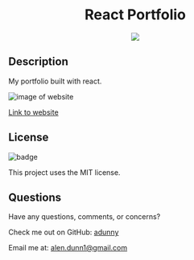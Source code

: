 <h1 align="center">React Portfolio</h1>
  
<p align="center">
  <img src="https://img.shields.io/badge/license-MIT-blue"/>
</p>
  
## Description
My portfolio built with react.

![image of website](https://i.imgur.com/vzF6iGd.png)

[Link to website](https://polar-island-99381.herokuapp.com/)


  
## License
![badge](https://img.shields.io/badge/license-MIT-blue)
  
This project uses the MIT license.
  
## Questions
Have any questions, comments, or concerns?
  
Check me out on GitHub: [adunny](https://github.com/adunny)
  
Email me at: [alen.dunn1@gmail.com](alen.dunn1@gmail.com)
